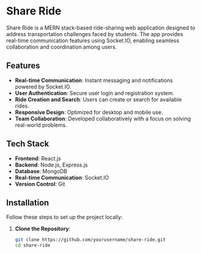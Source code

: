 # Share Ride  

Share Ride is a MERN stack-based ride-sharing web application designed to address transportation challenges faced by students. The app provides real-time communication features using Socket.IO, enabling seamless collaboration and coordination among users.  

## Features  

- **Real-time Communication**: Instant messaging and notifications powered by Socket.IO.  
- **User Authentication**: Secure user login and registration system.  
- **Ride Creation and Search**: Users can create or search for available rides.  
- **Responsive Design**: Optimized for desktop and mobile use.  
- **Team Collaboration**: Developed collaboratively with a focus on solving real-world problems.  

## Tech Stack  

- **Frontend**: React.js  
- **Backend**: Node.js, Express.js  
- **Database**: MongoDB  
- **Real-time Communication**: Socket.IO  
- **Version Control**: Git  

## Installation  

Follow these steps to set up the project locally:  

1. **Clone the Repository**:  
   ```bash  
   git clone https://github.com/yourusername/share-ride.git  
   cd share-ride  
